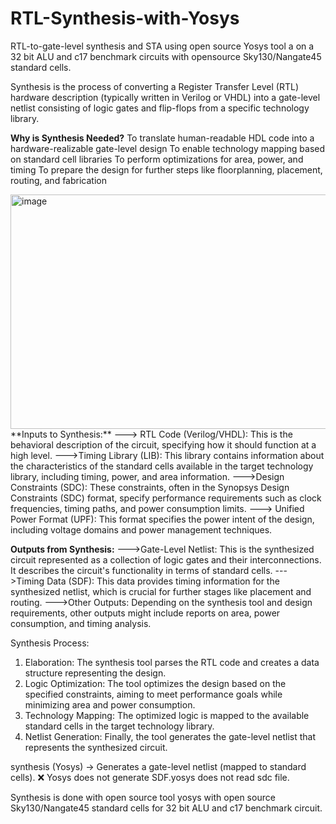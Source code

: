 # RTL-Synthesis-with-Yosys
RTL-to-gate-level synthesis and STA using open source Yosys tool a on a 32 bit ALU and c17 benchmark circuits with opensource Sky130/Nangate45 standard cells.

Synthesis is the process of converting a Register Transfer Level (RTL) hardware description (typically written in Verilog or VHDL) into a gate-level netlist consisting of logic gates and flip-flops from a specific technology library.

**Why is Synthesis Needed?**
To translate human-readable HDL code into a hardware-realizable gate-level design
To enable technology mapping based on standard cell libraries
To perform optimizations for area, power, and timing
To prepare the design for further steps like floorplanning, placement, routing, and fabrication

<img width="966" height="375" alt="image" src="https://github.com/user-attachments/assets/83a49cd6-4e48-4895-b35f-069644b8cb97" />
**Inputs to Synthesis:**
---> RTL Code (Verilog/VHDL):
    This is the behavioral description of the circuit, specifying how it should function at a high level. 
--->Timing Library (LIB):
    This library contains information about the characteristics of the standard cells available in the target technology library, including timing, power, and area information. 
--->Design Constraints (SDC):
   These constraints, often in the Synopsys Design Constraints (SDC) format, specify performance requirements such as clock frequencies, timing paths, and power consumption limits. 
---> Unified Power Format (UPF):
    This format specifies the power intent of the design, including voltage domains and power management techniques. 

**Outputs from Synthesis:**
--->Gate-Level Netlist:
This is the synthesized circuit represented as a collection of logic gates and their interconnections. It describes the circuit's functionality in terms of standard cells. 
--->Timing Data (SDF):
This data provides timing information for the synthesized netlist, which is crucial for further stages like placement and routing. 
--->Other Outputs:
Depending on the synthesis tool and design requirements, other outputs might include reports on area, power consumption, and timing analysis. 

Synthesis Process:
1. Elaboration:
The synthesis tool parses the RTL code and creates a data structure representing the design.
2. Logic Optimization:
The tool optimizes the design based on the specified constraints, aiming to meet performance goals while minimizing area and power consumption.
3. Technology Mapping:
The optimized logic is mapped to the available standard cells in the target technology library.
4. Netlist Generation:
Finally, the tool generates the gate-level netlist that represents the synthesized circuit. 

synthesis (Yosys)
→ Generates a gate-level netlist (mapped to standard cells).
❌ Yosys does not generate SDF.yosys does not read sdc file.

Synthesis is done with open source tool yosys with open source Sky130/Nangate45 standard cells for 32 bit ALU and c17 benchmark circuit.
